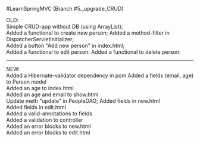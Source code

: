 #LearnSpringMVC (Branch #5._upgrade_CRUD)

OLD:<br/>
        Simple CRUD-app without DB (using ArrayList); <br/>
        Added a functional to create new person;
        Added a method-filter in DispatcherServletInitializer; <br/>
        Added a button "Add new person" in index.html; <br/>
        Added a functional to edit person:
        Added a functional to delete person:
<hr/>
NEW:<br/>
        Added a Hibernate-validator dependency in pom
        Added a fields (email, age) to Person model<br/>
        Added an age to index.html<br/>
        Added an age and email to show.html<br/>
        Update meth "update" in PeopleDAO;
        Added fields in new.html<br/>
        Added fields in edit.html<br/>
        Added a valid-annotations to fields<br/>
        Added a validation to controller<br/>
        Added an error blocks to new.html<br/>
        Added an error blocks to edit.html

        